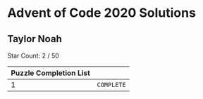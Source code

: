 # Advent of Code 2020 Solutions 

## Taylor Noah

Star Count: 2 / 50  
      
| Puzzle Completion List   |  |
| --- | --- |
1 | `COMPLETE`
